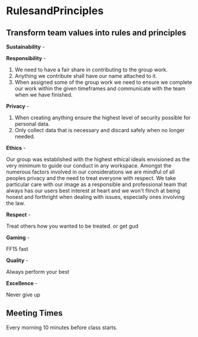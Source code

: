 # RulesandPrinciples
## Transform team values into rules and principles

**Sustainability** -
<!--Justin-->
**Responsibility** -

1. We need to have a fair share in contributing to the group work.
2. Anything we contribute shall have our name attached to it.
3. When assigned some of the group work we need to ensure we complete our work within the given timeframes and communicate with the team when we have finished.

**Privacy** - 
1. When creating anything ensure the highest level of security possible for personal data.
2. Only collect data that is necessary and discard safely when no longer needed.
<!--Matt-->
**Ethics** - 

Our group was established with the highest ethical ideals envisioned as the very minimum to guide our conduct in any workspace. Amongst the numerous factors involved in our considerations we are mindful of all peoples privacy and the need to treat everyone with respect. We take particular care with our image as a responsible and professional team that always has our users best interest at heart and we won't flinch at being honest and forthright when dealing with issues, especially ones involving the law. 

**Respect** -

Treat others how you wanted to be treated. or get gud
<!--Swar-->
**Gaming** -

FF15 fast
<!--Swar-->
**Quality** -

Always perform your best
<!--Mak-->
**Excellence** -

Never give up
<!--Mak-->

## Meeting Times
Every morning 10 minutes before class starts.
